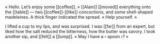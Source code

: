 « Hello. Let’s enjoy some [[coffee]]. » [[Alain]] [[moved]] everything onto the [[table]] — two [[coffee]]-[[like]] concoctions, and some shell-shaped madeleines. A thick finger indicated the spread. « Help yourself. »

I lifted a cup to my lips, and was surprised. I was [[far]] from an expert, but liked how the salt reduced the bitterness, how the butter was savory. I took another sip, and [[felt]] a [[lump]]. « May I have a ‹ spoon ›? »